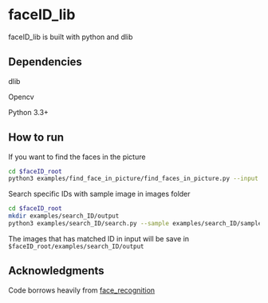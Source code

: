 # faceID_lib

faceID_lib is built with python and dlib

## Dependencies
dlib

Opencv

Python 3.3+

## How to run
If you want to find the faces in the picture

```bash
cd $faceID_root
python3 examples/find_face_in_picture/find_faces_in_picture.py --input image_to_test --output output_image_with_face_rect
```

Search specific IDs with sample image in images folder

```bash
cd $faceID_root
mkdir examples/search_ID/output
python3 examples/search_ID/search.py --sample examples/search_ID/sample_clintion_trump.png --input examples/search_ID/input/ --output_folder examples/search_ID/output/ --cpus 1 --model cnn
```

The images that has matched ID in input will be save in 
```$faceID_root/examples/search_ID/output```

## Acknowledgments
Code borrows heavily from [face_recognition](https://github.com/ageitgey/face_recognition)
